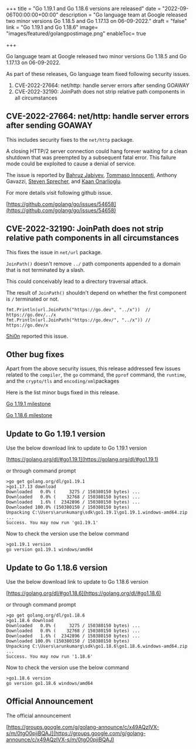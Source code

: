 +++
title = "Go 1.19.1 and Go 1.18.6 versions are released"
date = "2022-09-06T00:00:00+00:00"
description = "Go language team at Google released two minor versions Go 1.18.5 and Go 1.17.13 on 06-09-2022."
draft = "false"
link = "Go 1.19.1 and Go 1.18.6"
image= "images/featured/golangpostimage.png"
enableToc= true

+++

Go language team at Google released two minor versions Go 1.18.5 and Go 1.17.13 on 06-09-2022.

As part of these releases, Go language team fixed following security issues.

1. CVE-2022-27664: net/http: handle server errors after sending GOAWAY
2. CVE-2022-32190: JoinPath does not strip relative path components in all circumstances

## CVE-2022-27664: net/http: handle server errors after sending GOAWAY

This includes security fixes to the `net/http` package.

A closing HTTP/2 server connection could hang forever waiting for a clean shutdown that was preempted by a subsequent fatal error. This failure mode could be exploited to cause a denial of service.

The issue is reported by [Bahruz Jabiyev](https://mobile.twitter.com/BahruzJabiyev), [Tommaso Innocenti](https://mobile.twitter.com/innotommy), Anthony Gavazzi, [Steven Sprecher](https://twitter.com/StevenSprecher), and [Kaan Onarlioglu](https://www.linkedin.com/in/kaan-onarlioglu/).

For more details visit following github issue.

[https://github.com/golang/go/issues/54658](https://github.com/golang/go/issues/54658)

## CVE-2022-32190: JoinPath does not strip relative path components in all circumstances

This fixes the issue in `net/url` package.

`JoinPath()` doesn't remove `../` path components appended to a domain that is not terminated by a slash. 

This could conceivably lead to a directory traversal attack. 

The result of `JoinPath()` shouldn't depend on whether the first component is `/` terminated or not.

```
fmt.Println(url.JoinPath("https://go.dev", "../x"))  // https://go.dev/../x
fmt.Println(url.JoinPath("https://go.dev/", "../x")) // https://go.dev/x
```

[Shi0n](https://twitter.com/cs1rt) reported this issue. 

## Other bug fixes 

Apart from the above security issues, this release addressed few issues related to the `compiler`, the `go` command, the `pprof` command, the `runtime`, and the `crypto/tls` and `encoding/xml`packages

Here is the list minor bugs fixed in this release.

[Go 1.19.1 milestone](https://github.com/golang/go/issues?q=milestone%3AGo1.19.1+label%3ACherryPickApproved)

[Go 1.18.6 milestone](https://github.com/golang/go/issues?q=milestone%3AGo1.18.6+label%3ACherryPickApproved)

## Update to Go 1.19.1 version

Use the below download link to update to Go 1.19.1 version

[https://golang.org/dl/#go1.19.1](https://golang.org/dl/#go1.19.1)


or through command prompt 

```
>go get golang.org/dl/go1.19.1
>go1.17.13 download
Downloaded   0.0% (     3275 / 150380150 bytes) ...
Downloaded   0.0% (    32768 / 150380150 bytes) ...
Downloaded   1.6% (  2342896 / 150380150 bytes) ...
Downloaded 100.0% (150380150 / 150380150 bytes)
Unpacking C:\Users\arunkumarg\sdk\go1.19.1\go1.19.1.windows-amd64.zip ...
Success. You may now run 'go1.19.1'
```

Now to check the version use the below command

```
>go1.19.1 version
go version go1.19.1 windows/amd64
```

## Update to Go 1.18.6 version

Use the below download link to update to Go 1.18.6 version

[https://golang.org/dl/#go1.18.6](https://golang.org/dl/#go1.18.6)

or through command prompt 

```
>go get golang.org/dl/go1.18.6
>go1.18.6 download
Downloaded   0.0% (     3275 / 150380150 bytes) ...
Downloaded   0.0% (    32768 / 150380150 bytes) ...
Downloaded   1.6% (  2342896 / 150380150 bytes) ...
Downloaded 100.0% (150380150 / 150380150 bytes)
Unpacking C:\Users\arunkumarg\sdk\go1.18.6\go1.18.6.windows-amd64.zip ...
Success. You may now run '1.18.6'
```

Now to check the version use the below command

```
>go1.18.6 version
go version go1.18.6 windows/amd64
```



## Official Announcement

The official announcement

[https://groups.google.com/g/golang-announce/c/x49AQzIVX-s/m/0tgO0pjiBQAJ](https://groups.google.com/g/golang-announce/c/x49AQzIVX-s/m/0tgO0pjiBQAJ)

